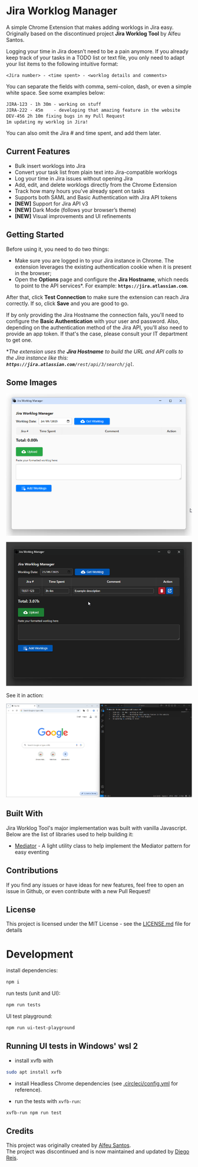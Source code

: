 # Jira Worklog Manager

A simple Chrome Extension that makes adding worklogs in Jira easy.  
Originally based on the discontinued project **Jira Worklog Tool** by Alfeu Santos.  

Logging your time in Jira doesn’t need to be a pain anymore. If you already keep track of your tasks in a TODO list or text file, you only need to adapt your list items to the following intuitive format:

```
<Jira number> - <time spent> - <worklog details and comments>
```
You can separate the fields with comma, semi-colon, dash, or even a simple white space. See some examples below:

```
JIRA-123 - 1h 30m - working on stuff
JIRA-222 - 45m    - developing that amazing feature in the website
DEV-456 2h 10m fixing bugs in my Pull Request
1m updating my worklog in Jira!
```
You can also omit the Jira # and time spent, and add them later.

## Current Features

* Bulk insert worklogs into Jira  
* Convert your task list from plain text into Jira-compatible worklogs  
* Log your time in Jira issues without opening Jira  
* Add, edit, and delete worklogs directly from the Chrome Extension  
* Track how many hours you’ve already spent on tasks  
* Supports both SAML and Basic Authentication with Jira API tokens  
* **[NEW]** Support for Jira API v3
* **[NEW]** Dark Mode (follows your browser’s theme)  
* **[NEW]** Visual improvements and UI refinements  

## Getting Started
Before using it, you need to do two things:
- Make sure you are logged in to your Jira instance in Chrome. The extension leverages the existing authentication cookie when it is present in the browser;
- Open the **Options** page and configure the **Jira Hostname**, which needs to point to the API services*. For example: **`https://jira.atlassian.com`**.

After that, click **Test Connection** to make sure the extension can reach Jira correctly. If so, click **Save** and you are good to go.

If by only providing the Jira Hostname the connection fails, you'll need to configure the **Basic Authentication** with your user and password. Also, depending on the authentication method of the Jira API, you'll also need to provide an app token. If that's the case, please consult your IT department to get one.

*_The extension uses the **Jira Hostname** to build the URL and API calls to the Jira instance like this: **`https://jira.atlassian.com/`**`rest/api/3/search/jql`._

## Some Images

![Main popup screen](/screenshots/popup.png "Main Screen")

![Main popup screen - Dark Mode](/screenshots/popup-dark-mode.png "Main Screen - Dark Mode")

See it in action:

![Adding worklogs](/screenshots/add-worklog-sample.gif "See it in action")

## Built With

Jira Worklog Tool's major implementation was built with vanilla Javascript. Below are the list of libraries used to help building it:

* [Mediator](https://github.com/ajacksified/Mediator.js) - A light utility class to help implement the Mediator pattern for easy eventing

## Contributions

If you find any issues or have ideas for new features, feel free to open an issue in Github, or even contribute with a new Pull Request!

## License

This project is licensed under the MIT License - see the [LICENSE.md](LICENSE.md) file for details

# Development

install dependencies:

````sh
npm i
````

run tests (unit and UI):

````sh
npm run tests
````

UI test playground:

````sh
npm run ui-test-playground
````
## Running UI tests in Windows' wsl 2

- install xvfb with

````sh
sudo apt install xvfb
````

- install Headless Chrome dependencies (see [.circleci/config.yml](.circleci/config.yml) for reference).

- run the tests with `xvfb-run`:

````sh
xvfb-run npm run test
````

## Credits

This project was originally created by [Alfeu Santos](mailto:alfeugds@gmail.com).  
The project was discontinued and is now maintained and updated by [Diego Reis](mailto:diegovareis.dev@gmail.com).